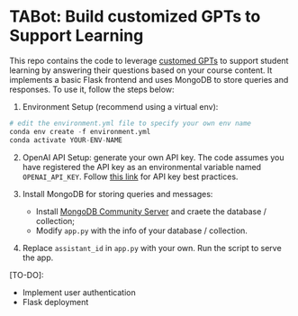 # TABot: Build customized GPTs to Support Learning

This repo contains the code to leverage [customed GPTs](https://platform.openai.com/docs/assistants/overview) to support student learning by answering their questions based on your course content. It implements a basic Flask frontend and uses MongoDB to store queries and responses. To use it, follow the steps below:

1. Environment Setup (recommend using a virtual env):
```python
# edit the environment.yml file to specify your own env name
conda env create -f environment.yml
conda activate YOUR-ENV-NAME
```

2. OpenAI API Setup: generate your own API key. The code assumes you have registered the API key as an environmental variable named ```OPENAI_API_KEY```. Follow [this link](https://help.openai.com/en/articles/5112595-best-practices-for-api-key-safety) for API key best practices.

3. Install MongoDB for storing queries and messages:
    -  Install [MongoDB Community Server](https://www.mongodb.com/try/download/community) and craete the database / collection;
    - Modify ```app.py``` with the info of your database / collection.

4. Replace ```assistant_id``` in ```app.py``` with your own. Run the script to serve the app.


[TO-DO]:
- Implement user authentication
- Flask deployment